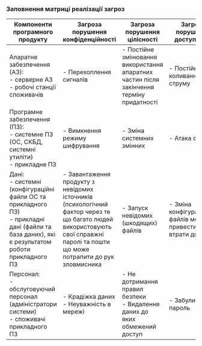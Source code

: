 ### Заповнення матриці реалізації загроз
|Компоненти програмного продукту|Загроза порушення конфіденційності|Загроза порушення цілісності|Загроза порушення доступності|
|-----|-----|-----|-----|
|Апаратне забезпечення (АЗ): <br> - серверне АЗ <br> - робочі станції споживачів|- Перехоплення сигналів|- Постійне змінювання використання апаратних частин після закінчення терміну придатності|- Постійне коливання струму|
|Програмне забезпечення (ПЗ): <br> - системне ПЗ (ОС, СКБД, системні утиліти) <br> - прикладне ПЗ|- Вимкнення режиму шифрування|- Зміна системних змінних|- Атака ddos|
|Дані: <br> - системні (конфігураційні файли ОС та прикладного ПЗ) <br> - прикладні дані (файли та база даних), які є результатом роботи прикладного ПЗ|- Завантаження продукту з невідомих істочників (психологічний фактор через те що багато людей використовують свої справжні паролі та пошти що може потрапити до рук зловмисника|- Запуск невідомих (шкодящих) файлів|- Зміна конфігураційних файлів може привести до втрати доступа|
|Персонал: <br> - обслуговуючий персонал (адміністратори системи) <br> - споживачі прикладного ПЗ|- Крадіжка даних <br> - Неуважність в мережі|- Не дотримання правил безпеки <br>- Видалення даних до яких обмежений доступ|- Забули пароль|

